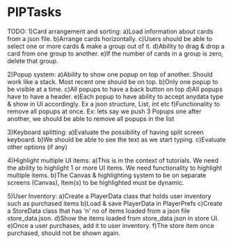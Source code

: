 # PIPTasks
TODO:
1)Card arrangement and sorting:
 a)Load information about cards from a json file.
 b)Arrange cards horizontally.
 c)Users should be able to select one or more cards & make a group out of it.
 d)Ability to drag & drop a card from one group to another.
 e)If the number of cards in a group is zero, delete that group.
  
2)Popup system:
 a)Ability to show one popup on top of another. Should work like a stack. Most recent one should be on top.
 b)Only one popup to be visible at a time.
 c)All popups to have a back button on top
 d)All popups have to have a header.
 e)Each popup to have ability to accept anydata type & show in UI accordingly. Ex a json structure, List, int etc
 f)Functionality to remove all popups at once. Ex: lets say we push 3 Popups one after another, we should be able to remove all popups in the list
 
3)Keyboard splitting:
 a)Evaluate the possibility of having split screen keyboard.
 b)We should be able to see the text as we start typing.
 c)Evaluate other options (if any)
 
4)Highlight multiple UI items:
 a)This is in the context of tutorials. We need the ability to highlight 1 or more UI items. We need functionality to highlight multiple items.
 b)The Canvas & highlighting system to be on separate screens (Canvas), Item(s) to be highlighted must be dynamic.

5)User Inventory:
 a)Create a PlayerData class that holds user inventory such as purchased items
 b)Load & save PlayerData in PlayerPrefs
 c)Create a StoreData class that has ‘n’ no of items loaded from a json file store_data.json.
 d)Show the items loaded from store_data.json in store UI.
 e)Once a user purchases, add it to user inventory.
 f)The store item once purchased, should not be shown again.



